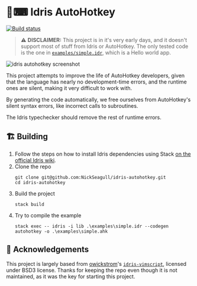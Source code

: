 # 🐉⌨ Idris AutoHotkey

[![Build status](https://ci.appveyor.com/api/projects/status/b5r11wcau0upomgv?svg=true)](https://ci.appveyor.com/project/NickSeagull/idris-autohotkey)

> ⚠ **DISCLAIMER:** This project is in it's very early days, and it doesn't support most of stuff from Idris or AutoHotkey. The only tested code is the one in [`examples/simple.idr`](examples/simple.idr), which is a Hello world app.

![idris autohotkey screenshot](https://pbs.twimg.com/media/ESnLF6SWsAIhzRF?format=png&name=small)

This project attempts to improve the life of AutoHotkey developers, given that the language has nearly no
development-time errors, and the runtime ones are silent, making it very difficult to work with.

By generating the code automatically, we free ourselves from AutoHotkey's silent syntax errors, like incorrect calls to subroutines.

The Idris typechecker should remove the rest of runtime errors.

## 🏗 Building

1. Follow the steps on how to install Idris dependencies using Stack [on the official Idris wiki](https://github.com/idris-lang/Idris-dev/wiki/Idris-on-Windows#stack-haskell-platform-tool-installation).
2. Clone the repo
   ```text
   git clone git@github.com:NickSeagull/idris-autohotkey.git
   cd idris-autohotkey
   ```
3. Build the project
   ```text
   stack build
   ```
4. Try to compile the example
   ```text
   stack exec -- idris -i lib .\examples\simple.idr --codegen autohotkey -o .\examples\simple.ahk
   ```

## 🙏 Acknowledgements

This project is largely based from [owickstrom](https://github.com/owickstrom)'s [`idris-vimscript`](https://github.com/owickstrom/idris-vimscript), licensed under BSD3 license. Thanks for keeping the repo even though it is not maintained, as it was the key for starting this project.
